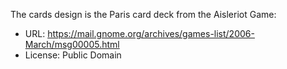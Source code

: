The cards design is the Paris card deck from the Aisleriot Game:
 * URL: https://mail.gnome.org/archives/games-list/2006-March/msg00005.html
 * License: Public Domain
